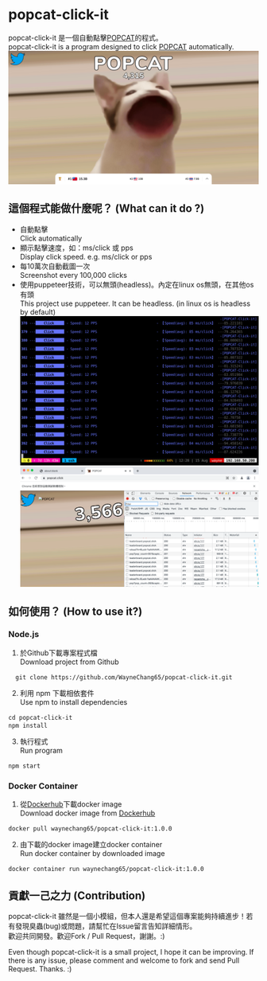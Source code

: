 # popcat-click-it
popcat-click-it 是一個自動點擊[POPCAT](https://popcat.click/)的程式。  
popcat-click-it is a program designed to click [POPCAT](https://popcat.click/) automatically.  
![image](https://raw.githubusercontent.com/WayneChang65/popcat-click-it/master/img/001.png)  

## 這個程式能做什麼呢？ (What can it do ?)
* 自動點擊  
Click automatically
* 顯示點擊速度，如：ms/click 或 pps  
Display click speed. e.g. ms/click or pps  
* 每10萬次自動截圖一次  
Screenshot every 100,000 clicks  
* 使用puppeteer技術，可以無頭(headless)。內定在linux os無頭，在其他os有頭  
This project use puppeteer. It can be headless. (in linux os is headless by default)  
![image](https://raw.githubusercontent.com/WayneChang65/popcat-click-it/master/img/002.png)  
![image](https://raw.githubusercontent.com/WayneChang65/popcat-click-it/master/img/003.png)  

## 如何使用？ (How to use it?)  

### Node.js
1. 於Github下載專案程式檔  
Download project from Github
```
  git clone https://github.com/WayneChang65/popcat-click-it.git
```
2. 利用 npm 下載相依套件  
Use npm to install dependencies
```
cd popcat-click-it
npm install
```
3. 執行程式  
Run program  
```
npm start
```  

### Docker Container
1. 從[Dockerhub](https://hub.docker.com/)下載docker image  
Download docker image from [Dockerhub](https://hub.docker.com/)  
```
docker pull waynechang65/popcat-click-it:1.0.0
```  
2. 由下載的docker image建立docker container  
Run docker container by downloaded image  
```
docker container run waynechang65/popcat-click-it:1.0.0
```  

## 貢獻一己之力 (Contribution)
popcat-click-it 雖然是一個小模組，但本人還是希望這個專案能夠持續進步！若有發現臭蟲(bug)或問題，請幫忙在Issue留言告知詳細情形。  
歡迎共同開發。歡迎Fork / Pull Request，謝謝。:)  

Even though popcat-click-it is a small project, I hope it can be improving. If there is any issue, please comment and welcome to fork and send Pull Request. Thanks. :)
